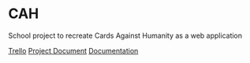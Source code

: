 # CAH

School project to recreate Cards Against Humanity as a web application

[Trello](https://trello.com/b/OgEWE9v6/cah)
[Project Document](https://docs.google.com/document/d/1kLjY055EVXxt8uHrTNBsvc903VmObTEjeBEUzurITAU/)
[Documentation](https://github.com/MichaelMeir/CAH/wiki)
